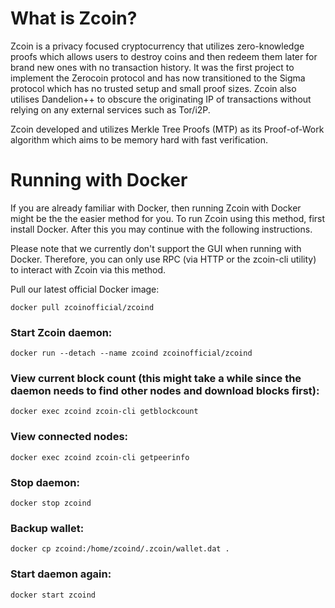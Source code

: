 # What is Zcoin?
 Zcoin is a privacy focused cryptocurrency that utilizes zero-knowledge proofs which allows users to destroy coins and then redeem them later for brand new ones with no transaction history. It was the first project to implement the Zerocoin protocol and has now transitioned to the Sigma protocol which has no trusted setup and small proof sizes. Zcoin also utilises Dandelion++ to obscure the originating IP of transactions without relying on any external services such as Tor/i2P.

Zcoin developed and utilizes Merkle Tree Proofs (MTP) as its Proof-of-Work algorithm which aims to be memory hard with fast verification.

# Running with Docker
If you are already familiar with Docker, then running Zcoin with Docker might be the the easier method for you. To run Zcoin using this method, first install Docker. After this you may continue with the following instructions.

Please note that we currently don't support the GUI when running with Docker. Therefore, you can only use RPC (via HTTP or the zcoin-cli utility) to interact with Zcoin via this method.

Pull our latest official Docker image:

    docker pull zcoinofficial/zcoind
### Start Zcoin daemon:

    docker run --detach --name zcoind zcoinofficial/zcoind
### View current block count (this might take a while since the daemon needs to find other nodes and download blocks first):

    docker exec zcoind zcoin-cli getblockcount
### View connected nodes:

    docker exec zcoind zcoin-cli getpeerinfo
### Stop daemon:

    docker stop zcoind
### Backup wallet:

    docker cp zcoind:/home/zcoind/.zcoin/wallet.dat .
### Start daemon again:

    docker start zcoind
